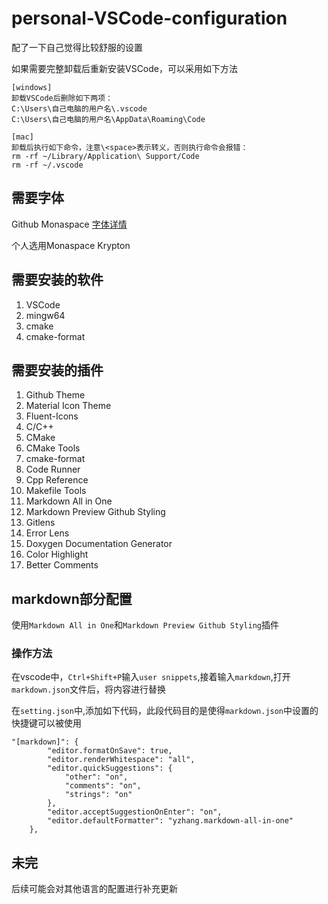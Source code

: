 # personal-VSCode-configuration
配了一下自己觉得比较舒服的设置

如果需要完整卸载后重新安装VSCode，可以采用如下方法
```
[windows]
卸载VSCode后删除如下两项：
C:\Users\自己电脑的用户名\.vscode
C:\Users\自己电脑的用户名\AppData\Roaming\Code

[mac]
卸载后执行如下命令，注意\<space>表示转义，否则执行命令会报错：
rm -rf ~/Library/Application\ Support/Code
rm -rf ~/.vscode
```

## 需要字体
 Github Monaspace
[字体详情](https://monaspace.githubnext.com)

个人选用Monaspace Krypton

## 需要安装的软件
1. VSCode
2. mingw64
3. cmake
4. cmake-format
## 需要安装的插件
1. Github Theme
2. Material Icon Theme
3. Fluent-Icons
4. C/C++
5. CMake
6. CMake Tools
7. cmake-format
8. Code Runner
9. Cpp Reference
10. Makefile Tools
11. Markdown All in One
12. Markdown Preview Github Styling
13. Gitlens
14. Error Lens
15. Doxygen Documentation Generator
16. Color Highlight
17. Better Comments

## markdown部分配置
使用`Markdown All in One`和`Markdown Preview Github Styling`插件
### 操作方法
在vscode中，`Ctrl+Shift+P`输入`user snippets`,接着输入`markdown`,打开`markdown.json`文件后，将内容进行替换

在`setting.json`中,添加如下代码，此段代码目的是使得`markdown.json`中设置的快捷键可以被使用
```
"[markdown]": {
        "editor.formatOnSave": true,
        "editor.renderWhitespace": "all",
        "editor.quickSuggestions": {
            "other": "on",
            "comments": "on",
            "strings": "on"
        },
        "editor.acceptSuggestionOnEnter": "on",
        "editor.defaultFormatter": "yzhang.markdown-all-in-one"
    },
```

## 未完
后续可能会对其他语言的配置进行补充更新
